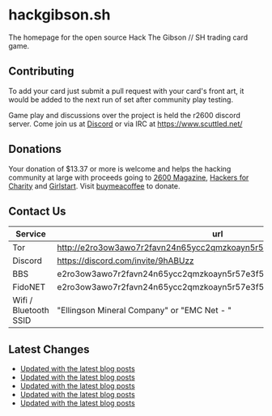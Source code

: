 # hackgibson.sh
The homepage for the open source Hack The Gibson // SH trading card game.


## Contributing

To add your card just submit a pull request with your card's front art, it would be added to the next run of set after community play testing.

Game play and discussions over the project is held the r2600 discord server. Come join us at [Discord](https://discord.com/invite/9hABUzz) or via IRC at https://www.scuttled.net/


## Donations

Your donation of $13.37 or more is welcome and helps the hacking community at large with proceeds going to [2600 Magazine](https://2600.com/), [Hackers for Charity](https://hackersforcharity.org) and [Girlstart](https://girlstart.org).  Visit [buymeacoffee](https://www.buymeacoffee.com/hackgibson.sh) to donate.


## Contact Us

Service | url
-|-
Tor | http://e2ro3ow3awo7r2favn24n65ycc2qmzkoayn5r57e3f56nvjwdcgg32ad.onion
Discord | https://discord.com/invite/9hABUzz
BBS | e2ro3ow3awo7r2favn24n65ycc2qmzkoayn5r57e3f56nvjwdcgg32ad.onion:23
FidoNET | e2ro3ow3awo7r2favn24n65ycc2qmzkoayn5r57e3f56nvjwdcgg32ad.onion:24554
Wifi / Bluetooth SSID | "Ellingson Mineral Company" or "EMC Net - <fidonet address>"

## Latest Changes
<!-- BLOG-POST-LIST:START -->
- [Updated with the latest blog posts](https://github.com/DFW2600/hackgibson.sh/commit/4a91d09f4a6a7b80d7d00663298d1731b9a8568c)
- [Updated with the latest blog posts](https://github.com/DFW2600/hackgibson.sh/commit/37c0350ecea4e152edd58e19a958114b0c1711e8)
- [Updated with the latest blog posts](https://github.com/DFW2600/hackgibson.sh/commit/d8ab6e0a3f591f3a01a8b4a5604ae279a01e84d0)
- [Updated with the latest blog posts](https://github.com/DFW2600/hackgibson.sh/commit/8ad46826461be2e63b294c7a46811f271146129d)
- [Updated with the latest blog posts](https://github.com/DFW2600/hackgibson.sh/commit/5331449bb648454a803e62d9df264ebe0c819f30)
<!-- BLOG-POST-LIST:END -->
